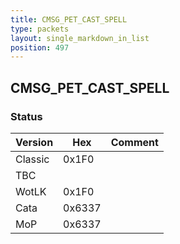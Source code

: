 ```yaml
---
title: CMSG_PET_CAST_SPELL
type: packets
layout: single_markdown_in_list
position: 497
---
```


## CMSG_PET_CAST_SPELL

### Status

Version    | Hex        | Comment
---------- | ---------- | ---------- 
Classic    | 0x1F0      | 
TBC        |            |
WotLK      | 0x1F0      | 
Cata       | 0x6337     | 
MoP        | 0x6337     | 
